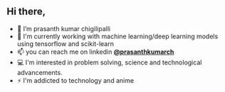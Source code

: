 ## Hi there,
- 👋 I’m prasanth kumar chigilipalli
- 🌱 I'm currently working with machine learning/deep learning models using tensorflow and scikit-learn
- 📫 you can reach me on linkedin [**@prasanthkumarch**](https://www.linkedin.com/in/prasanthkumarch/)
- 💻 I'm interested in problem solving, science and technological advancements.
- ⚡ I'm addicted to technology and anime
